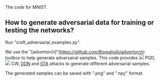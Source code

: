 The code for MNIST.

## How to generate adversarial data for training or testing the networks?
Run "craft_adversarial_examples.py".

We use the "[advertorch]"(https://github.com/BorealisAI/advertorch) toolbox to help generate adversairal samples. This code provides ![](http://latex.codecogs.com/svg.latex?L_{\infty}) PGD, ![](http://latex.codecogs.com/svg.latex?L_{2}) CW, [DDN](https://arxiv.org/abs/1811.09600) and [STA](https://openreview.net/forum?id=HyydRMZC-) attacks to generate different adversarial samples.

The generated samples can be saved with ".png" and ".npy" format.
